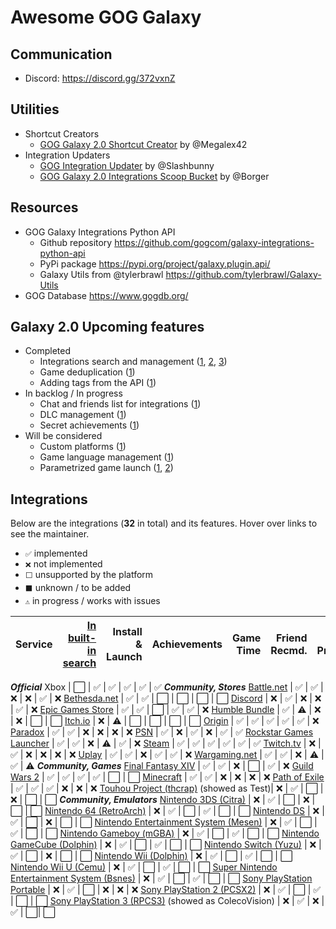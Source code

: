 # Awesome GOG Galaxy

## Communication
* Discord: https://discord.gg/372vxnZ

## Utilities

* Shortcut Creators
   * [GOG Galaxy 2.0 Shortcut Creator](https://github.com/Megalex42/GOG-Galaxy-2.0-Shortcut-Creator) by @Megalex42
* Integration Updaters
   * [GOG Integration Updater](https://github.com/Slashbunny/gog-galaxy-plugin-downloader) by @Slashbunny
   * [GOG Galaxy 2.0 Integrations Scoop Bucket](https://github.com/borger/scoop-galaxy-integrations) by @Borger

## Resources
* GOG Galaxy Integrations Python API
   * Github repository https://github.com/gogcom/galaxy-integrations-python-api
   * PyPi package https://pypi.org/project/galaxy.plugin.api/
   * Galaxy Utils from @tylerbrawl https://github.com/tylerbrawl/Galaxy-Utils
 * GOG Database https://www.gogdb.org/

## Galaxy 2.0 Upcoming features

* Completed
  * Integrations search and management ([1](https://github.com/gogcom/galaxy-integrations-python-api/issues/20#issuecomment-511233784), [2](https://github.com/gogcom/galaxy-integrations-python-api/issues/49#issuecomment-522331088), [3](https://www.resetera.com/threads/gog-galaxy-2-0-is-a-game-changer.139162/page-3#post-24918760))
  * Game deduplication ([1](https://www.reddit.com/r/gog/comments/d5gzld/i_hope_we_can_get_a_better_solution_for/f0m2cb9/))
  * Adding tags from the API ([1](https://github.com/gogcom/galaxy-integrations-python-api/issues/49#issuecomment-522331088))
* In backlog / In progress
  * Chat and friends list for integrations ([1](https://github.com/gogcom/galaxy-integrations-python-api/commit/223adf6a384c438552be697467c9495dc591c448#commitcomment-34429833))
  * DLC management ([1](https://github.com/gogcom/galaxy-integrations-python-api/issues/23#issuecomment-512730026))
  * Secret achievements ([1](https://github.com/gogcom/galaxy-integrations-python-api/issues/63#issuecomment-532543083))
* Will be considered
  * Custom platforms ([1](https://github.com/gogcom/galaxy-integrations-python-api/issues/66#issuecomment-532571531))
  * Game language management ([1](https://github.com/gogcom/galaxy-integrations-python-api/issues/8#issuecomment-510074658))
  * Parametrized game launch ([1](https://github.com/gogcom/galaxy-integrations-python-api/issues/52#issuecomment-523540588), [2](https://www.reddit.com/r/gog/comments/d43ab3/suggestion_gog_galaxy_20_mark_games_owned/f0ezmkc/))

## Integrations
Below are the integrations (**32** in total) and its features. Hover over links to see the maintainer.
* `✅` implemented
* `❌` not implemented
* `⬜` unsupported by the platform
* `⬛` unknown / to be added
* `⚠` in progress / works with issues


Service                                           | [In built-in search][fog] | Install & Launch | Achievements | Game Time | Friend Recmd. | Friend Presence
------------------------------------------------- | --: | ---------------: | -----------: | --------: | ------------: | ---------------:
***Official***
Xbox                                              | ⬜  | ✅               | ✅           | ✅       | ✅           | ✅
***Community, Stores***
[Battle.net][battlenet]                           | ✅  | ✅               | ❌           | ❌       | ✅           | ❌
[Bethesda.net][bethesda]                          | ✅  | ✅               | ⬜           | ⬜       | ⬜           | ⬜
[Discord][discord]                                | ❌  | ✅               | ❌           | ❌       | ✅           | ❌
[Epic Games Store][epic]                          | ✅  | ✅               | ⬜           | ✅       | ✅           | ❌
[Humble Bundle][humble]                           | ✅  | ⚠               | ❌           | ❌       | ⬜           | ⬜
[Itch.io][itch]                                   | ❌  | ⚠               | ⬜           | ⬜       | ⬜           | ⬜
[Origin][origin]                                  | ✅  | ✅               | ✅           | ✅       | ✅           | ❌
[Paradox][paradox]                                | ✅  | ✅               | ❌           | ❌       | ❌           | ❌
[PSN][psn]                                        | ✅  | ❌               | ✅           | ❌       | ✅           | ✅
[Rockstar Games Launcher][rockstar]               | ✅  | ✅               | ❌           | ⚠       | ✅           | ❌
[Steam][steam]                                    | ✅  | ✅               | ✅           | ✅       | ✅           | ✅
[Twitch.tv][twitch]                               | ❌  | ✅               | ❌           | ❌       | ❌           | ❌
[Uplay][uplay]                                    | ✅  | ✅               | ❌           | ✅       | ✅           | ❌
[Wargaming.net][wargaming]                        | ✅  | ✅               | ❌           | ⚠       | ✅           | ⚠
***Community, Games***
[Final Fantasy XIV][ffxiv]                        | ✅  | ✅               | ❌           | ⬜       | ✅           | ❌
[Guild Wars 2][gw2]                               | ✅  | ✅               | ✅           | ✅       | ⬜           | ⬜
[Minecraft][minecraft]                            | ✅  | ✅               | ❌           | ❌       | ❌           | ❌
[Path of Exile][pathofexile]                      | ✅  | ✅               | ✅           | ❌       | ❌           | ❌
[Touhou Project (thcrap)][touhou] (showed as Test)| ❌  | ✅               | ⬜           | ❌       | ⬜           | ⬜
***Community, Emulators***
[Nintendo 3DS (Citra)][3ds]                       | ❌  | ✅               | ⬜           | ❌       | ⬜           | ⬜
[Nintendo 64 (RetroArch)][n64]                    | ❌  | ✅               | ⬜           | ✅       | ⬜           | ⬜
[Nintendo DS][nds]                                | ❌  | ✅               | ⬜           | ❌       | ⬜           | ⬜
[Nintendo Entertainment System (Mesen)][nes]      | ❌  | ✅               | ⬜           | ✅       | ⬜           | ⬜
[Nintendo Gameboy (mGBA)][gameboy]                | ❌  | ✅               | ⬜           | ✅       | ⬜           | ⬜
[Nintendo GameCube (Dolphin)][ncube]              | ❌  | ✅               | ⬜           | ✅       | ⬜           | ⬜
[Nintendo Switch (Yuzu)][nswitch]                 | ❌  | ✅               | ⬜           | ❌       | ⬜           | ⬜
[Nintendo Wii (Dolphin)][nwii]                    | ❌  | ✅               | ⬜           | ✅       | ⬜           | ⬜
[Nintendo Wii U (Cemu)][nwiiu]                    | ❌  | ✅               | ⬜           | ✅       | ⬜           | ⬜
[Super Nintendo Entertainment System (Bsnes)][snes] | ❌  | ✅               | ⬜           | ✅       | ⬜           | ⬜
[Sony PlayStation Portable][psp]                  | ❌  | ✅               | ⬜           | ❌       | ❌           | ❌
[Sony PlayStation 2 (PCSX2)][ps2]                 | ❌  | ✅               | ⬜           | ✅       | ⬜           | ⬜
[Sony PlayStation 3 (RPCS3)][ps3] (showed as ColecoVision) | ❌  | ✅               | ❌           | ✅       | ⬜| ⬜

[fog]: https://github.com/FriendsOfGalaxy "Friends of Galaxy"
[epic]: https://github.com/FriendsOfGalaxy/galaxy-integration-epic "Friends of Galaxy"
[origin]: https://github.com/FriendsOfGalaxy/galaxy-integration-origin "Friends of Galaxy"
[psn]: https://github.com/FriendsOfGalaxy/galaxy-integration-psn "Friends of Galaxy"
[steam]: https://github.com/FriendsOfGalaxy/galaxy-integration-steam "Friends of Galaxy"
[uplay]: https://github.com/FriendsOfGalaxy/galaxy-integration-uplay "Friends of Galaxy"
[paradox]: https://github.com/FriendsOfGalaxy/galaxy-integration-paradox "Friends of Galaxy"

[battlenet]: https://github.com/bartok765/galaxy_blizzard_plugin "Maintained by @bartok765"
[bethesda]: https://github.com/TouwaStar/Galaxy_Plugin_Bethesda "Maintainted by @TouwaStar"
[ffxiv]: https://github.com/RZetko/galaxy-integration-ffxiv "Maintainted by @RZetko"
[gw2]: https://github.com/Mixaill/galaxy-integration-gw2 "Maintainted by @Mixaill"
[humble]: https://github.com/UncleGoogle/galaxy-integration-humblebundle "Maintainted by @UncleGoogle"
[pathofexile]: https://github.com/nyash-qq/galaxy-plugin-poe "Maintainted by @nyash-qq"
[twitch]: https://github.com/nyash-qq/galaxy-plugin-twitch "Maintainted by @nyash-qq"
[wargaming]: https://github.com/Mixaill/galaxy-integration-wargaming "Maintainted by @Mixaill"
[minecraft]: https://github.com/TouwaStar/Galaxy_Plugin_Minecraft "Maintainted by @TouwaStar"
[3ds]: https://github.com/j-selby/galaxy-integration-citra "Maintainted by @j-selby"
[nds]: https://github.com/TBemme/galaxy-integration-nds "Maintainted by @TBemme"
[ncube]: https://github.com/JTNDev/galaxy-integration-gc "Maintainted by @JTNDev"
[nwii]: https://github.com/JTNDev/galaxy-integration-wii "Maintainted by @JTNDev"
[ps2]: https://github.com/AHCoder/galaxy-integration-ps2 "Maintainted by @AHCoder"
[psp]: https://github.com/TBemme/galaxy-integration-psp "Maintainted by @TBemme"
[nwiiu]: https://github.com/LeonardFiedrowicz/galaxy-integration-cemu "Maintained by @LeonardFiedrowicz"
[ps3]: https://github.com/mpm11011/galaxy-integration-rpcs3 "Maintained by @mpm11011"
[itch]: https://github.com/Ertego/gog-galaxy-itch.io "Maintained by @Ertego"
[rockstar]: https://github.com/tylerbrawl/Galaxy-Plugin-Rockstar "Maintained by @tylerbrawl"
[touhou]: https://gitlab.com/PookaMustard/thcrap-plugin-for-galaxy-2.0 "Maintained by @PookaMustard"
[nes]: https://github.com/AHCoder/galaxy-integration-nes "Maintained by @AHCoder"
[gameboy]: https://github.com/AHCoder/galaxy-integration-ngameboy "Maintained by @AHCoder"
[snes]: https://github.com/AHCoder/galaxy-integration-snes "Maintained by @AHCoder"
[n64]: https://github.com/Riku55/galaxy-integration-n64-RetroArch- "Maintained by @Riku55"
[discord]: https://github.com/Ertego/gog-galaxy-discord "Maintained by @Ertego"
[nswitch]: https://github.com/LeonardFiedrowicz/galaxy-integration-yuzu "Maintained by @LeonardFiedrowicz"


